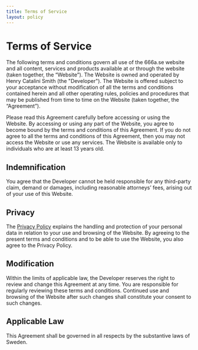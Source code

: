 ```yaml
---
title: Terms of Service
layout: policy
---
```


# Terms of Service

The following terms and conditions govern all use of the 666a.se website and all content, services and products available at or through the website (taken together, the “Website”).
The Website is owned and operated by Henry Catalini Smith (the "Developer"). The Website is offered subject to your acceptance without modification of all the terms and conditions contained herein and all other operating rules, policies and procedures that may be published from time to time on the Website (taken together, the “Agreement”).

Please read this Agreement carefully before accessing or using the Website. By accessing or using any part of the Website, you agree to become bound by the terms and conditions of this Agreement. If you do not agree to all the terms and conditions of this Agreement, then you may not access the Website or use any services. The Website is available only to individuals who are at least 13 years old.

## Indemnification

You agree that the Developer cannot be held responsible for any third-party claim, demand or damages, including reasonable attorneys’ fees, arising out of your use of this Website.

## Privacy

The [Privacy Policy](/privacy) explains the handling and protection of your personal data in relation to your use and browsing of the Website. By agreeing to the present terms and conditions and to be able to use the Website, you also agree to the Privacy Policy.

## Modification

Within the limits of applicable law, the Developer reserves the right to review and change this Agreement at any time. You are responsible for regularly reviewing these terms and conditions. Continued use and browsing of the Website after such changes shall constitute your consent to such changes.

## Applicable Law

This Agreement shall be governed in all respects by the substantive laws of Sweden.
